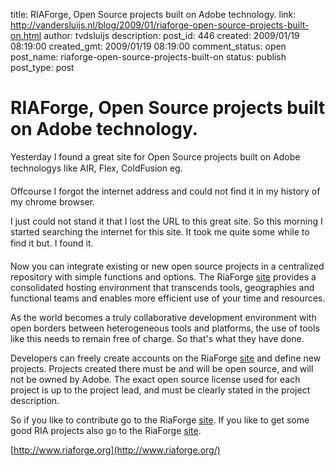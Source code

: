 title: RIAForge, Open Source projects built on Adobe technology.
link: http://vandersluijs.nl/blog/2009/01/riaforge-open-source-projects-built-on.html
author: tvdsluijs
description: 
post_id: 446
created: 2009/01/19 08:19:00
created_gmt: 2009/01/19 08:19:00
comment_status: open
post_name: riaforge-open-source-projects-built-on
status: publish
post_type: post

# RIAForge, Open Source projects built on Adobe technology.

Yesterday I found a great site for Open Source projects built on Adobe technologys like AIR, Flex, ColdFusion eg.  
  
Offcourse I forgot the internet address and could not find it in my history of my chrome browser.  
  
I just could not stand it that I lost the URL to this great site. So this morning I started searching the internet for this site. It took me quite some while to find it but. I found it.  
  
  
  
Now you can integrate existing or new open source projects in a centralized repository with simple functions and options. The RiaForge [site](http://www.riaforge.org/) provides a consolidated hosting environment that transcends tools, geographies and functional teams and enables more efficient use of your time and resources.  
  
As the world becomes a truly collaborative development environment with open borders between heterogeneous tools and platforms, the use of tools like this needs to remain free of charge. So that's what they have done.  
  
Developers can freely create accounts on the RiaForge [site](http://www.riaforge.org/) and define new projects. Projects created there must be and will be open source, and will not be owned by Adobe. The exact open source license used for each project is up to the project lead, and must be clearly stated in the project description.  
  
So if you like to contribute go to the RiaForge [site](http://www.riaforge.org/). If you like to get some good RIA projects also go to the RiaForge [site](http://www.riaforge.org/).  
  
[http://www.riaforge.org](http://www.riaforge.org/)
